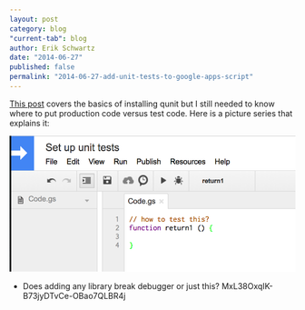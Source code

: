```yaml
---
layout: post
category: blog
"current-tab": blog
author: Erik Schwartz
date: "2014-06-27"
published: false
permalink: "2014-06-27-add-unit-tests-to-google-apps-script"
---
```


[This post](http://stackoverflow.com/a/16034596) covers the basics of installing qunit but I still needed to know where to put production code versus test code. Here is a picture series that explains it:


![image](/images/apps-script-qunit/how-to-test.png)

* Does adding any library break debugger or just this? MxL38OxqIK-B73jyDTvCe-OBao7QLBR4j